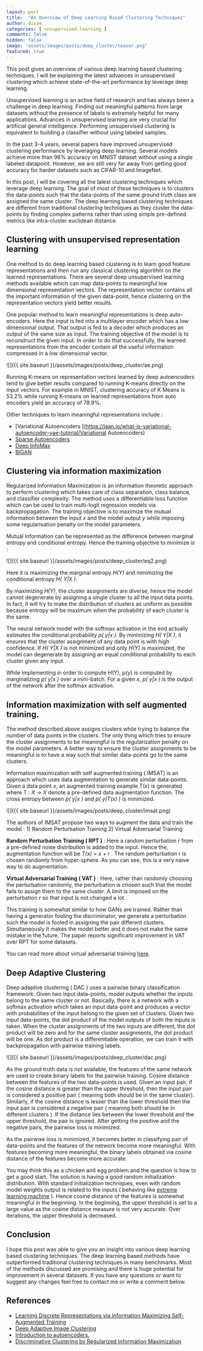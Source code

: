 ```yaml
---
layout: post
title:  "An Overview of Deep Learning Based Clustering Techniques"
author: divam
categories: [ unsupervised-learning ]
comments: false
hidden: false
image: "assets/images/posts/deep_cluster/teaser.png"
featured: true
---
```


This post gives an overview of various deep learning based clustering techniques. I will be explaining the latest advances in unsupervised clustering which achieve state-of-the-art performance by leverage deep learning.

Unsupervised learning is an active field of research and has always been a challenge in deep learning. Finding out meaningful patterns from large datasets without the presence of labels is extremely helpful for many applications. Advances in unsupervised learning are very crucial for artificial general intelligence. Performing unsupervised clustering is equivalent to building a classifier without using labeled samples. 

In the past 3-4 years, several papers have improved unsupervised clustering performance by leveraging deep learning. Several models achieve more than 96% accuracy on MNIST dataset without using a single labeled datapoint. However, we are still very far away from getting good accuracy for harder datasets such as CIFAR-10 and ImageNet. 

In this post, I will be covering all the latest clustering techniques which leverage deep learning. The goal of most of these techniques is to clusters the data-points such that the data-points of the same ground truth class are assigned the same cluster. The deep learning based clustering techniques are different from traditional clustering techniques as they cluster the data-points by finding complex patterns rather than using simple pre-defined metrics like intra-cluster euclidean distance. 

## Clustering with unsupervised representation learning 

One method to do deep learning based clustering is to learn good feature representations and then run any classical clustering algorithm on the learned representations. There are several deep unsupervised learning methods available which can map data-points to meaningful low dimensional representation vectors. The representation vector contains all the important information of the given data-point, hence clustering on the representation vectors yield better results. 

One popular method to learn meaningful representations is deep auto-encoders. Here the input is fed into a multilayer encoder which has a low dimensional output. That output is fed to a decoder which produces an output of the same size as input. The training objective of the model is to reconstruct the given input. In order to do that successfully, the learned representations from the encoder contain all the useful information compressed in a low dimensional vector.

![]({{ site.baseurl }}/assets/images/posts/deep_cluster/ae.png)

Running K-means on representation vectors learned by deep autoencoders tend to give better results compared to running K-means directly on the input vectors. For example in MNIST, clustering accuracy of K Means is 53.2% while running K-means on learned representations from auto encoders yield an accuracy of 78.9%.

Other techniques to learn meaningful representations include :

* [Variational Autoencoders ](https://jaan.io/what-is-variational-autoencoder-vae-tutorial/Variational Autoencoders)
* [Sparse Autoencoders](https://web.stanford.edu/class/cs294a/sparseAutoencoder.pdf)
* [Deep InfoMax](https://openreview.net/pdf?id=Bklr3j0cKX) 
* [BiGAN](https://openreview.net/pdf?id=B1ElR4cgg)

## Clustering via information maximization 

Regularized Information Maximization is an information theoretic approach to perform clustering which takes care of class separation, class balance, and classifier complexity. The method uses a differentiable loss function which can be used to train multi-logit regression models via backpropagation. The training objective is to maximize the mutual information between the input *x* and the model output *y* while imposing some regularisation penalty on the model parameters.

Mutual information can be represented as the difference between marginal entropy and conditional entropy. Hence the training objective to minimize is :

![]({{ site.baseurl }}/assets/images/posts/deep_cluster/eq2.png)

Here it is maximizing the marginal entropy *H(Y)* and minimizing the conditional entropy *H( Y\|X )*.

By maximizing *H(Y)*, the cluster assignments are diverse, hence the model cannot degenerate by assigning a single cluster to all the input data points. In fact, it will try to make the distribution of clusters as uniform as possible because entropy will be maximum when the probability of each cluster is the same.  

The neural network model with the softmax activation in the end actually estimates the conditional probability *p( y\|x )*. By minimizing *H( Y\|X )*, it ensures that the cluster assignment of any data point is with high confidence. If *H( Y\|X )* is not minimized and only *H(Y)* is maximized, the model can degenerate by assigning an equal conditional probability to each cluster given any input. 

While implementing in order to compute H(Y), p(y) is computed by marginalizing *p( y\|x )* over a mini-batch. For a given *x*,  *p( y\|x )* is the output of the network after the softmax activation. 

## Information maximization with self augmented training.

The method described above assigns clusters while trying to balance the number of data points in the clusters. The only thing which tries to ensure the cluster assignments to be meaningful is the regularization penalty on the model parameters. A better way to ensure the cluster assignments to be meaningful is to have a way such that similar data-points go to the same clusters. 

Information maximization with self augmented training ( IMSAT) is an approach which uses data augmentation to generate similar data-points. Given a data point *x*, an augmented training example T(*x*) is generated where T : *X* → *X* denote a pre-defined data augmentation function. The cross entropy between *p( y\|x )* and *p( y\|T(x) )* is minimized. 

![]({{ site.baseurl }}/assets/images/posts/deep_cluster/imsat.png)

The authors of IMSAT propose two ways to augment the data and train the model : 1) Random Perturbation Training 2) Virtual Adversarial Training

**Random Perturbation Training ( RPT )** :  Here a random perturbation  *r*  from a pre-defined noise distribution is added to the input. Hence the, augmentation function will be *T(x) = x + r* . The random perturbation r is chosen randomly from hyper-sphere. As you can see, this is a very naive way to do augmentation.

**Virtual Adversarial Training ( VAT )** : Here, rather than randomly choosing the perturbation randomly, the perturbation is chosen such that the model fails to assign them to the same cluster. A limit is imposed on the perturbation *r* so that input is not changed a lot.

This training is somewhat similar to how GANs are trained. Rather than having a generator fooling the discriminator, we generate a perturbation such the model is fooled in assigning the pair different clusters. Simultaneously it makes the model better and it does not make the same mistake in the future. The paper reports significant improvement in VAT over RPT for some datasets.

You can read more about virtual adversarial training [here](https://arxiv.org/abs/1704.03976).

## Deep Adaptive Clustering

Deep adaptive clustering ( DAC ) uses a pairwise binary classification framework. Given two input data-points, model outputs whether the inputs belong to the same cluster or not. Basically, there is a network with a softmax activation which takes an input data-point and produces a vector with probabilities of the input belong to the given set of clusters. Given two input  data-points, the dot product of the model outputs of both the inputs is taken. When the cluster assignments of the two inputs are different, the dot product will be zero and for the same cluster assignments, the dot product will be one. As dot product is a differentiable operation, we can train it with backpropagation with pairwise training labels.

![]({{ site.baseurl }}/assets/images/posts/deep_cluster/dac.png)

As the ground truth data is not available, the features of the same network are used to create binary labels for the pairwise training. Cosine distance between the features of the two data-points is used. GIven an input pair, if the cosine distance is greater than the upper threshold, then the input pair is considered a positive pair ( meaning both should be in the same cluster). Similarly,  if the cosine distance is lesser than the lower threshold then the input pair is considered a negative pair ( meaning both should be in different clusters ). If the distance lies between the lower threshold and the upper threshold, the pair is ignored. After getting the positive and the negative pairs, the pairwise loss is minimized.

 As the pairwise loss is minimized, it becomes better in classifying pair of data-points and the features of the network become more meaningful. With features becoming more meaningful, the binary labels obtained via cosine distance of the features become more accurate. 

You may think this as a chicken and egg problem and the question is how to get a good start. The solution is having a good random initialization distribution. WIth standard initialization techniques, even with random model weights output is related to the inputs  ( behaving like [extreme learning machine](https://en.wikipedia.org/wiki/Extreme_learning_machine) ). Hence cosine distance of the features is somewhat meaningful in the beginning.  In the beginning, the upper threshold is set to a large value as the cosine distance measure is not very accurate. Over iterations, the upper threshold is decreased. 

## Conclusion 

I hope this post was able to give you an insight into various deep learning based clustering techniques. The deep learning based methods have outperformed traditional clustering techniques in many benchmarks. Most of the methods discussed are promising and there is huge potential for improvement in several datasets. If you have any questions or want to suggest any changes feel free to contact me or write a comment below. 



## References

* [Learning Discrete Representations via Information Maximizing Self-Augmented Training](https://arxiv.org/abs/1702.08720)
* [Deep Adaptive Image Clustering](http://openaccess.thecvf.com/content_ICCV_2017/papers/Chang_Deep_Adaptive_Image_ICCV_2017_paper.pdf)
* [Introduction to autoencoders.](https://www.jeremyjordan.me/autoencoders/)
* [Discriminative Clustering by Regularized Information Maximization](https://papers.nips.cc/paper/4154-discriminative-clustering-by-regularized-information-maximization)